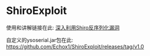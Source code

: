 # ShiroExploit
使用和讲解链接在此:
[深入利用Shiro反序列化漏洞 ](https://xz.aliyun.com/t/8445)

自定义的ysoserial.jar包在此:
https://github.com/Echox1/ShiroExploit/releases/tag/v1.0
